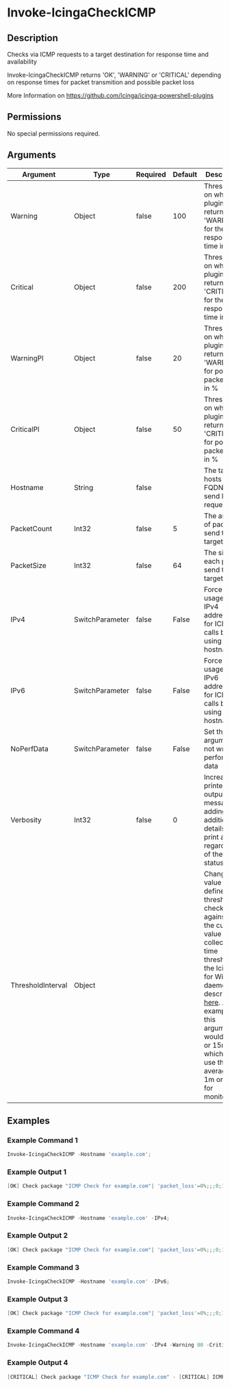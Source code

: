 
# Invoke-IcingaCheckICMP

## Description

Checks via ICMP requests to a target destination for response time and availability

Invoke-IcingaCheckICMP returns 'OK', 'WARNING' or 'CRITICAL' depending on response times
for packet transmition and possible packet loss

More Information on https://github.com/Icinga/icinga-powershell-plugins

## Permissions

No special permissions required.

## Arguments

| Argument | Type | Required | Default | Description |
| ---      | ---  | ---      | ---     | ---         |
| Warning | Object | false | 100 | Threshold on which the plugin will return 'WARNING' for the response time in ms |
| Critical | Object | false | 200 | Threshold on which the plugin will return 'CRITICAL' for the response time in ms |
| WarningPl | Object | false | 20 | Threshold on which the plugin will return 'WARNING' for possible packet loss in % |
| CriticalPl | Object | false | 50 | Threshold on which the plugin will return 'CRITICAL' for possible packet loss in % |
| Hostname | String | false |  | The target hosts IP or FQDN to send ICMP requests too |
| PacketCount | Int32 | false | 5 | The amount of packets send to the target host |
| PacketSize | Int32 | false | 64 | The size of each packet send to the target host |
| IPv4 | SwitchParameter | false | False | Force the usage of IPv4 addresses for ICMP calls by using a hostname |
| IPv6 | SwitchParameter | false | False | Force the usage of IPv6 addresses for ICMP calls by using a hostname |
| NoPerfData | SwitchParameter | false | False | Set this argument to not write any performance data |
| Verbosity | Int32 | false | 0 | Increase the printed output message by adding additional details or print all data regardless of their status |
| ThresholdInterval | Object |  |  | Change the value your defined threshold checks against from the current value to a collected time threshold of the Icinga for Windows daemon, as described [here](https://icinga.com/docs/icinga-for-windows/latest/doc/service/10-Register-Service-Checks/). An example for this argument would be 1m or 15m which will use the average of 1m or 15m for monitoring. |

## Examples

### Example Command 1

```powershell
Invoke-IcingaCheckICMP -Hostname 'example.com';
```

### Example Output 1

```powershell
[OK] Check package "ICMP Check for example.com"| 'packet_loss'=0%;;;0;100 'packet_count'=4c;; 'response_time'=113ms;;
```

### Example Command 2

```powershell
Invoke-IcingaCheckICMP -Hostname 'example.com' -IPv4;
```

### Example Output 2

```powershell
[OK] Check package "ICMP Check for example.com"| 'packet_loss'=0%;;;0;100 'packet_count'=4c;; 'response_time'=113ms;;
```

### Example Command 3

```powershell
Invoke-IcingaCheckICMP -Hostname 'example.com' -IPv6;
```

### Example Output 3

```powershell
[OK] Check package "ICMP Check for example.com"| 'packet_loss'=0%;;;0;100 'packet_count'=4c;; 'response_time'=113.5ms;;
```

### Example Command 4

```powershell
Invoke-IcingaCheckICMP -Hostname 'example.com' -IPv4 -Warning 80 -Critical 100 -WarningPl 50 -CriticalPl 75;
```

### Example Output 4

```powershell
[CRITICAL] Check package "ICMP Check for example.com" - [CRITICAL] ICMP request to 93.184.216.34 with 1024 bytes\_ [CRITICAL] ICMP request to 93.184.216.34 with 1024 bytes: Value "114ms" is greater than threshold "100ms"\_ [CRITICAL] ICMP request to 93.184.216.34 with 1024 bytes: Value "113ms" is greater than threshold "100ms"\_ [CRITICAL] ICMP request to 93.184.216.34 with 1024 bytes: Value "113ms" is greater than threshold "100ms"\_ [CRITICAL] ICMP request to 93.184.216.34 with 1024 bytes: Value "113ms" is greater than threshold "100ms"| 'packet_loss'=0%;50;75;0;100 'packet_count'=4c;; 'response_time'=113.25ms;80;100
```
